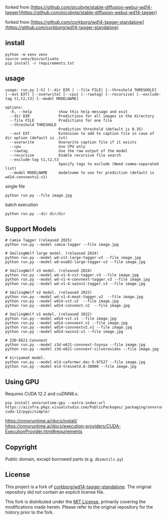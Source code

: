 forked from [https://github.com/picobyte/stable-diffusion-webui-wd14-tagger](https://github.com/picobyte/stable-diffusion-webui-wd14-tagger)

forked from [https://github.com/corkborg/wd14-tagger-standalone](https://github.com/corkborg/wd14-tagger-standalone)

## install

```
python -m venv venv
source venv/bin/activate
pip install -r requirements.txt
```

## usage

```
usage: run.py [-h] (--dir DIR | --file FILE) [--threshold THRESHOLD] [--ext EXT] [--overwrite] [--cpu] [--rawtag] [--recursive] [--exclude-tag t1,t2,t3] [--model MODELNAME]

options:
  -h, --help            show this help message and exit
  --dir DIR             Predictions for all images in the directory
  --file FILE           Predictions for one file
  --threshold THRESHOLD
                        Prediction threshold (default is 0.35)
  --ext EXT             Extension to add to caption file in case of dir option (default is .txt)
  --overwrite           Overwrite caption file if it exists
  --cpu                 Use CPU only
  --rawtag              Use the raw output of the model
  --recursive           Enable recursive file search
  --exclude-tag t1,t2,t3
                        Specify tags to exclude (Need comma-separated list)
  --model MODELNAME     modelname to use for prediction (default is wd14-convnextv2.v1)
```

single file

```
python run.py --file image.jpg
```

batch execution

```
python run.py --dir dir/dir
```

## Support Models

```
# Camie Tagger (released 2025)
python run.py --model camie-tagger --file image.jpg

# SmilingWolf large model. (released 2024)
python run.py --model wd-vit-large-tagger-v3 --file image.jpg
python run.py --model wd-eva02-large-tagger-v3 --file image.jpg

# SmilingWolf v3 model. (released 2024)
python run.py --model wd-v1-4-vit-tagger.v3 --file image.jpg
python run.py --model wd-v1-4-convnext-tagger.v3 --file image.jpg
python run.py --model wd-v1-4-swinv2-tagger.v3 --file image.jpg

# SmilingWolf v2 model. (released 2023)
python run.py --model wd-v1-4-moat-tagger.v2  --file image.jpg
python run.py --model wd14-vit.v2  --file image.jpg
python run.py --model wd14-convnext.v2  --file image.jpg

# SmilingWolf v1 model. (released 2022)
python run.py --model wd14-vit.v1 --file image.jpg
python run.py --model wd14-convnext.v1 --file image.jpg
python run.py --model wd14-convnextv2.v1 --file image.jpg
python run.py --model wd14-swinv2-v1 --file image.jpg

# Z3D-E621-Convnext
python run.py --model z3d-e621-convnext-toynya --file image.jpg
python run.py --model z3d-e621-convnext-silveroxides --file image.jpg

# kiriyamaX model.
python run.py --model mld-caformer.dec-5-97527 --file image.jpg
python run.py --model mld-tresnetd.6-30000 --file image.jpg
```

## Using GPU

Requires CUDA 12.2 and cuDNN8.x.

```
pip install onnxruntime-gpu --extra-index-url https://aiinfra.pkgs.visualstudio.com/PublicPackages/_packaging/onnxruntime-cuda-12/pypi/simple/
```

https://onnxruntime.ai/docs/install/</br>
https://onnxruntime.ai/docs/execution-providers/CUDA-ExecutionProvider.html#requirements

## Copyright

Public domain, except borrowed parts (e.g. `dbimutils.py`)

## License

This project is a fork of [corkborg/wd14-tagger-standalone](https://github.com/corkborg/wd14-tagger-standalone).
The original repository did not contain an explicit license file.

This fork is distributed under the [MIT License](./LICENSE), primarily covering the modifications made herein. Please refer to the original repository for the history prior to the fork.
